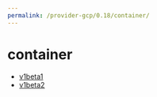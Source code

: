 ```yaml
---
permalink: /provider-gcp/0.18/container/
---
```


# container



* [v1beta1](v1beta1/index.md)
* [v1beta2](v1beta2/index.md)
